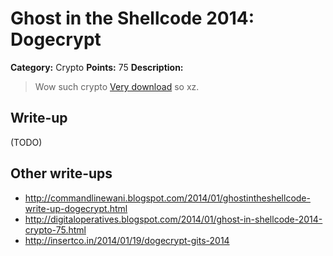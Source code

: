 # Ghost in the Shellcode 2014: Dogecrypt

**Category:** Crypto
**Points:** 75
**Description:**

> Wow such crypto [Very download](https://github.com/ctfs/write-ups/blob/master/ghost-in-the-shellcode-2014/dogecrypt/dogecrypt-b36f587051faafc444417eb10dd47b0f30a52a0b) so xz.

## Write-up

(TODO)

## Other write-ups

* <http://commandlinewani.blogspot.com/2014/01/ghostintheshellcode-write-up-dogecrypt.html>
* <http://digitaloperatives.blogspot.com/2014/01/ghost-in-shellcode-2014-crypto-75.html>
* <http://insertco.in/2014/01/19/dogecrypt-gits-2014>
